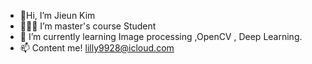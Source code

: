 -  👏Hi, I’m Jieun Kim 
- 👩🏻‍💻 I’m master's course Student
- 🌱 I’m currently learning Image processing ,OpenCV , Deep Learning. 
- 📫 Content me! lilly9928@icloud.com 

<!---
lilly9928/lilly9928 is a ✨ special ✨ repository because its `README.md` (this file) appears on your GitHub profile.
You can click the Preview link to take a look at your changes.
--->
